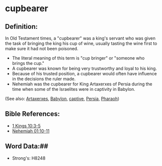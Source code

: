 # cupbearer #

## Definition: ##

In Old Testament times, a "cupbearer" was a king's servant who was given the task of bringing the king his cup of wine, usually tasting the wine first to make sure it had not been poisoned.

* The literal meaning of this term is "cup bringer" or "someone who brings the cup."
* A cupbearer was known for being very trustworthy and loyal to his king.
* Because of his trusted position, a cupbearer would often have influence in the decisions the ruler made.
* Nehemiah was the cupbearer for King Artaxerxes of Persia during the time when some of the Israelites were in captivity in Babylon.

(See also: [Artaxerxes](../other/artaxerxes.md), [Babylon](../other/babylon.md), [captive](../other/captive.md), [Persia](../other/persia.md), [Pharaoh](../other/pharaoh.md))

## Bible References: ##

* [1 Kings 10:3-5](rc://en/tn/help/1ki/10/03)
* [Nehemiah 01:10-11](rc://en/tn/help/neh/01/10)

## Word Data:##

* Strong's: H8248

